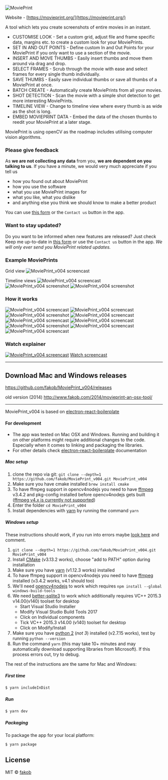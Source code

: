 ![MoviePrint](resources/icons/128x128.png)

Website - [https://movieprint.org/](https://movieprint.org/)

A tool which lets you create screenshots of entire movies in an instant.
<br/>

* CUSTOMISE LOOK - Set a custom grid, adjust file and frame specific data, margins etc. to create a custom look for your MoviePrints.
* SET IN AND OUT POINTS - Define custom In and Out Points for your MoviePrint if you only want to use a section of the movie.
* INSERT AND MOVE THUMBS - Easily insert thumbs and move them around via drag and drop.
* SELECT FRAMES - Scrub through the movie with ease and select frames for every single thumb individually.
* SAVE THUMBS - Easily save individual thumbs or save all thumbs of a MoviePrint at once.
* BATCH CREATE - Automatically create MoviePrints from all your movies.
* SHOT DETECTION - Scan the movie with a simple shot detection to get more interesting MoviePrints.
* TIMELINE VIEW - Change to timeline view where every thumb is as wide as the shot is long.
* EMBED MOVIEPRINT DATA - Embed the data of the chosen thumbs to reedit your MoviePrint at a later stage.

MoviePrint is using openCV as the roadmap includes utilising computer vision algorithms.

### Please give feedback
As **we are not collecting any data** from you, **we are dependent on you talking to us**. If you have a minute, we would very much appreciate if you tell us

* how you found out about MoviePrint
* how you use the software
* what you use MoviePrint images for
* what you like, what you dislike
* and anything else you think we should know to make a better product

You can use [this form](http://movieprint.org/contact-us/) or the `Contact us` button in the app.

### Want to stay updated?
Do you want to be informed when new features are released? Just check Keep me up-to-date in [this form](http://movieprint.org/contact-us/) or use the `Contact us` button in the app.
_We will only ever send you MoviePrint related updates._

### Example MoviePrints
Grid view
![MoviePrint_v004 screencast](https://movieprint.fakob.com/wp-content/uploads/2019/03/Big-Buck-Bunny-Sunflower.-2160p-60fps.-Download-link-f1R2E6_TdWQ.mp4-MoviePrint-1-edit-1.jpg)

Timeline views
![MoviePrint_v004 screencast](https://movieprint.fakob.com/wp-content/uploads/2019/03/Big-Buck-Bunny-Sunflower.-2160p-60fps.-Download-link-f1R2E6_TdWQ.mp4-MoviePrint-3.jpg)
![MoviePrint_v004 screenshot](https://movieprint.fakob.com/wp-content/uploads/2019/03/MoviePrint_v004-0.1.16-alpha-screenshot-4.jpeg)
![MoviePrint_v004 screenshot](https://movieprint.fakob.com/wp-content/uploads/2019/03/MoviePrint_v004-0.1.16-alpha-screenshot-7.jpeg)

### How it works
![MoviePrint_v004 screencast](https://movieprint.fakob.com/wp-content/uploads/2018/09/Screen-Shot-2018-09-11-at-19.00.59.jpg)
![MoviePrint_v004 screencast](https://movieprint.fakob.com/wp-content/uploads/2018/09/Screen-Shot-2018-09-11-at-19.01.55.jpg)
![MoviePrint_v004 screenshot](https://movieprint.fakob.com/wp-content/uploads/2019/03/MoviePrint_v004-0.1.16-alpha-screenshot-2.jpeg)
![MoviePrint_v004 screencast](https://movieprint.fakob.com/wp-content/uploads/2018/09/Screen-Shot-2018-09-11-at-19.00.29.jpg)
![MoviePrint_v004 screencast](https://movieprint.fakob.com/wp-content/uploads/2018/09/Screen-Shot-2018-09-11-at-19.04.35.jpg)
![MoviePrint_v004 screencast](https://movieprint.fakob.com/wp-content/uploads/2018/09/Screen-Shot-2018-09-11-at-19.05.28.jpg)
![MoviePrint_v004 screenshot](https://movieprint.fakob.com/wp-content/uploads/2019/03/MoviePrint_v004-0.1.16-alpha-screenshot-1.jpeg)
![MoviePrint_v004 screencast](https://movieprint.fakob.com/wp-content/uploads/2018/09/Screen-Shot-2018-09-11-at-18.57.14.jpg)
![MoviePrint_v004 screencast](https://movieprint.fakob.com/wp-content/uploads/2018/09/Screen-Shot-2018-09-11-at-19.22.03.jpg)

### Watch explainer
[![MoviePrint_v004 screencast](http://img.youtube.com/vi/vRklHN0A2YU/0.jpg)](https://www.youtube.com/watch?v=vRklHN0A2YU)
[Watch screencast](https://www.youtube.com/watch?v=vRklHN0A2YU)

---
## Download Mac and Windows releases
https://github.com/fakob/MoviePrint_v004/releases

old version (2014)
http://www.fakob.com/2014/movieprint-an-osx-tool/

---
MoviePrint_v004 is based on [electron-react-boilerplate](https://github.com/chentsulin/electron-react-boilerplate)

#### For development

* The app was tested on Mac OSX and Windows. Running and building it on other platforms might require additional changes to the code. Especially when it comes to linking and packaging the libraries.
* For other details check [electron-react-boilerplate](https://github.com/chentsulin/electron-react-boilerplate) documentation

##### Mac setup

1. clone the repo via git: `git clone --depth=1 https://github.com/fakob/MoviePrint_v004.git MoviePrint_v004`
2. Make sure you have cmake installed `brew install cmake`
3. To have ffmpeg support in opencv4nodejs you need to have [ffmpeg](https://www.ffmpeg.org/download.html) v3.4.2 and pkg-config installed before opencv4nodejs gets built ([ffmpeg v4.x is currently not supported](https://github.com/justadudewhohacks/opencv4nodejs/issues/503))
4. Enter the folder `cd MoviePrint_v004`
5. Install dependencies with [yarn](https://yarnpkg.com/en/) by running the command `yarn`

##### Windows setup

These instructions should work, if you run into errors maybe [look here](https://github.com/fakob/MoviePrint_v004/issues/1#issuecomment-449582453) and comment.

1. `git clone --depth=1 https://github.com/fakob/MoviePrint_v004.git MoviePrint_v004`
2. Install [CMake](https://cmake.org/download/) (v3.13.2 works), choose "add to PATH" option during installation
3. Make sure you have [yarn](https://yarnpkg.com/en/) (v1.12.3 works) installed
4. To have ffmpeg support in opencv4nodejs you need to have [ffmpeg](https://www.ffmpeg.org/download.html) installed (v3.4.2 works, v4.1 should too)
5. We'll need [opencv4nodejs](https://github.com/justadudewhohacks/opencv4nodejs#on-windows) to work which requires `npm install --global windows-build-tools`
6. We need [better-sqlite3](https://github.com/JoshuaWise/better-sqlite3/issues/126) to work which additionally requires VC++ 2015.3 v14.00(v140) toolset for desktop
   - Start Visual Studio Installer
   - Modify Visual Studio Build Tools 2017
   - Click on Individual components
   - Tick VC++ 2015.3 v14.00 (v140) toolset for desktop
   - Click on Modify/Install
7. Make sure you have [python 2](https://www.python.org/downloads/) (_not 3_) installed (v2.7.15 works), test by running `python --version`
8. Run the command `yarn` (this may take 10+ minutes and may automatically download supporting libraries from Microsoft). If this process errors out, try to debug.

The rest of the instructions are the same for Mac and Windows:

##### First time

```bash
$ yarn includeInDist
```
##### Run

```bash
$ yarn dev
```

##### Packaging

To package the app for your local platform:

```bash
$ yarn package
```

## License
MIT © [fakob](https://github.com/fakob)
